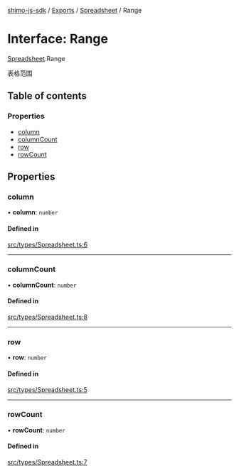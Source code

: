[shimo-js-sdk](../README.md) / [Exports](../modules.md) / [Spreadsheet](../modules/Spreadsheet.md) / Range

# Interface: Range

[Spreadsheet](../modules/Spreadsheet.md).Range

表格范围

## Table of contents

### Properties

- [column](Spreadsheet.Range.md#column)
- [columnCount](Spreadsheet.Range.md#columncount)
- [row](Spreadsheet.Range.md#row)
- [rowCount](Spreadsheet.Range.md#rowcount)

## Properties

### column

• **column**: `number`

#### Defined in

[src/types/Spreadsheet.ts:6](https://github.com/shimohq/shimo-js-sdk/blob/a9f5498/src/types/Spreadsheet.ts#L6)

___

### columnCount

• **columnCount**: `number`

#### Defined in

[src/types/Spreadsheet.ts:8](https://github.com/shimohq/shimo-js-sdk/blob/a9f5498/src/types/Spreadsheet.ts#L8)

___

### row

• **row**: `number`

#### Defined in

[src/types/Spreadsheet.ts:5](https://github.com/shimohq/shimo-js-sdk/blob/a9f5498/src/types/Spreadsheet.ts#L5)

___

### rowCount

• **rowCount**: `number`

#### Defined in

[src/types/Spreadsheet.ts:7](https://github.com/shimohq/shimo-js-sdk/blob/a9f5498/src/types/Spreadsheet.ts#L7)
